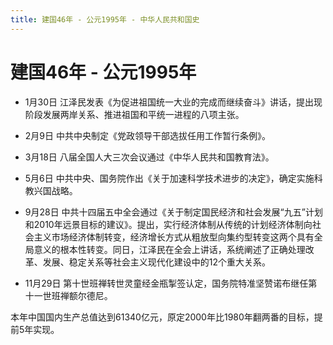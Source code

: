 ```yaml
---
title: 建国46年 - 公元1995年 - 中华人民共和国史
---
```


# 建国46年 - 公元1995年

+ 1月30日 江泽民发表《为促进祖国统一大业的完成而继续奋斗》讲话，提出现阶段发展两岸关系、推进祖国和平统一进程的八项主张。

+ 2月9日 中共中央制定《党政领导干部选拔任用工作暂行条例》。

+ 3月18日 八届全国人大三次会议通过《中华人民共和国教育法》。

+ 5月6日 中共中央、国务院作出《关于加速科学技术进步的决定》，确定实施科教兴国战略。

+ 9月28日 中共十四届五中全会通过《关于制定国民经济和社会发展“九五”计划和2010年远景目标的建议》。提出，实行经济体制从传统的计划经济体制向社会主义市场经济体制转变，经济增长方式从粗放型向集约型转变这两个具有全局意义的根本性转变。同日，江泽民在全会上讲话，系统阐述了正确处理改革、发展、稳定关系等社会主义现代化建设中的12个重大关系。

+ 11月29日 第十世班禅转世灵童经金瓶掣签认定，国务院特准坚赞诺布继任第十一世班禅额尔德尼。

本年中国国内生产总值达到61340亿元，原定2000年比1980年翻两番的目标，提前5年实现。